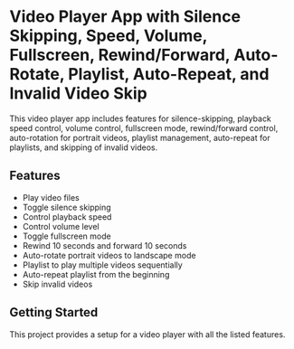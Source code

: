 # Video Player App with Silence Skipping, Speed, Volume, Fullscreen, Rewind/Forward, Auto-Rotate, Playlist, Auto-Repeat, and Invalid Video Skip

This video player app includes features for silence-skipping, playback speed control, volume control, fullscreen mode, rewind/forward control, auto-rotation for portrait videos, playlist management, auto-repeat for playlists, and skipping of invalid videos.

## Features
- Play video files
- Toggle silence skipping
- Control playback speed
- Control volume level
- Toggle fullscreen mode
- Rewind 10 seconds and forward 10 seconds
- Auto-rotate portrait videos to landscape mode
- Playlist to play multiple videos sequentially
- Auto-repeat playlist from the beginning
- Skip invalid videos

## Getting Started
This project provides a setup for a video player with all the listed features.
